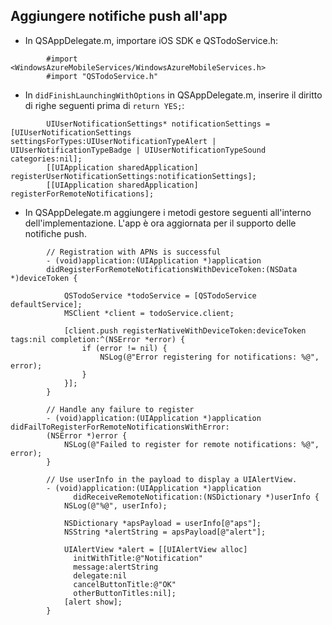 
## <a id="add-push"></a>Aggiungere notifiche push all'app
* In QSAppDelegate.m, importare iOS SDK e QSTodoService.h:

```
        #import <WindowsAzureMobileServices/WindowsAzureMobileServices.h>
        #import "QSTodoService.h"
```

* In `didFinishLaunchingWithOptions` in QSAppDelegate.m, inserire il diritto di righe seguenti prima di `return YES;`:

```
        UIUserNotificationSettings* notificationSettings = [UIUserNotificationSettings settingsForTypes:UIUserNotificationTypeAlert | UIUserNotificationTypeBadge | UIUserNotificationTypeSound categories:nil];
        [[UIApplication sharedApplication] registerUserNotificationSettings:notificationSettings];
        [[UIApplication sharedApplication] registerForRemoteNotifications];
```

* In QSAppDelegate.m aggiungere i metodi gestore seguenti all'interno dell'implementazione. L'app è ora aggiornata per il supporto delle notifiche push.

```
        // Registration with APNs is successful
        - (void)application:(UIApplication *)application
        didRegisterForRemoteNotificationsWithDeviceToken:(NSData *)deviceToken {

            QSTodoService *todoService = [QSTodoService defaultService];
            MSClient *client = todoService.client;

            [client.push registerNativeWithDeviceToken:deviceToken tags:nil completion:^(NSError *error) {
                if (error != nil) {
                    NSLog(@"Error registering for notifications: %@", error);
                }
            }];
        }

        // Handle any failure to register
        - (void)application:(UIApplication *)application didFailToRegisterForRemoteNotificationsWithError:
        (NSError *)error {
            NSLog(@"Failed to register for remote notifications: %@", error);
        }

        // Use userInfo in the payload to display a UIAlertView.
        - (void)application:(UIApplication *)application
              didReceiveRemoteNotification:(NSDictionary *)userInfo {
            NSLog(@"%@", userInfo);

            NSDictionary *apsPayload = userInfo[@"aps"];
            NSString *alertString = apsPayload[@"alert"];

            UIAlertView *alert = [[UIAlertView alloc]
              initWithTitle:@"Notification"
              message:alertString
              delegate:nil
              cancelButtonTitle:@"OK"
              otherButtonTitles:nil];
            [alert show];
        }
```

<!---HONumber=Oct15_HO3-->